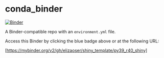 # conda_binder
[![Binder](http://mybinder.org/badge_logo.svg)](https://mybinder.org/v2/gh/elizaoser/shiny_template/py39_r40_shiny)

A Binder-compatible repo with an `environment.yml` file.

Access this Binder by clicking the blue badge above or at the following URL:

[https://mybinder.org/v2/gh/elizaoser/shiny_template/py39_r40_shiny]
